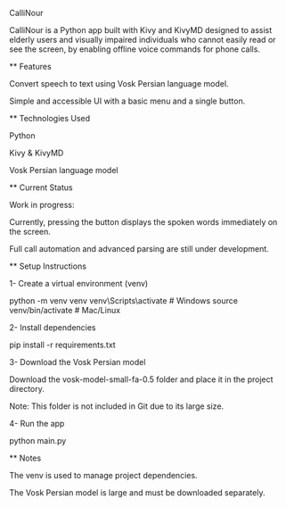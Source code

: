 CalliNour



CalliNour is a Python app built with Kivy and KivyMD designed to assist elderly users and visually 
impaired individuals who cannot easily read or see the screen, by enabling offline voice commands for phone calls.


** Features

Convert speech to text using Vosk Persian language model.

Simple and accessible UI with a basic menu and a single button.


** Technologies Used

Python

Kivy & KivyMD

Vosk Persian language model


** Current Status

Work in progress:

Currently, pressing the button displays the spoken words immediately on the screen. 

Full call automation and advanced parsing are still under development.


** Setup Instructions

1- Create a virtual environment (venv)

python -m venv venv
venv\Scripts\activate      # Windows
source venv/bin/activate   # Mac/Linux


2- Install dependencies

pip install -r requirements.txt


3- Download the Vosk Persian model

Download the vosk-model-small-fa-0.5 folder and place it in the project directory.

Note: This folder is not included in Git due to its large size.


4- Run the app

python main.py


** Notes

The venv is used to manage project dependencies.

The Vosk Persian model is large and must be downloaded separately.
